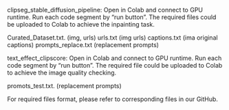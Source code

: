 clipseg_stable_diffusion_pipeline: Open in Colab and connect to GPU runtime. Run each code segment by “run button”. The required files could be uploaded to Colab to achieve the inpainting task.

Curated_Dataset.txt. (img, urls)
urls.txt (img urls)
captions.txt (ima original captions)
prompts_replace.txt (replacement prompts)


text_effect_clipscore: Open in Colab and connect to GPU runtime. Run each code segment by “run button”. The required file could be uploaded to Colab to achieve the image quality checking.

promots_test.txt. (replacement prompts)

For required files format, please refer to corresponding files in our GitHub.
